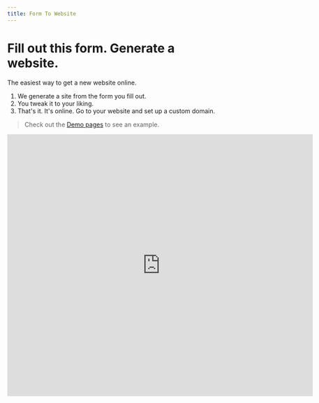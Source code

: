```yaml
---
title: Form To Website
---
```


# Fill out this form. Generate a website.

The easiest way to get a new website online.

1. We generate a site from the form you fill out.
2. You tweak it to your liking.
3. That's it. It's online. Go to your website and set up a custom domain.

> Check out the [Demo pages](/demo/about.html) to see an example. 

<iframe src="https://docs.google.com/forms/d/e/1FAIpQLSeoEK4NyL1SRdwlnlr59ixEFHipg6pfRrFTwDyxpix5dKYhPA/viewform?embedded=true" width="700" height="600" frameborder="0" marginheight="0" marginwidth="0">Loading...</iframe>
